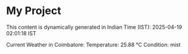 # My Project

This content is dynamically generated in Indian Time (IST): 2025-04-19 02:01:18 IST


Current Weather in Coimbatore:
Temperature: 25.88 °C
Condition: mist
